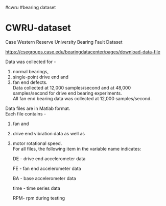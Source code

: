 #cwru
#bearing dataset
# CWRU-dataset
Case Western Reserve University Bearing Fault Dataset

https://csegroups.case.edu/bearingdatacenter/pages/download-data-file

Data was collected for - 
1. normal bearings, 
2. single-point drive end and 
3. fan end defects.  
Data collected at 12,000 samples/second and at 48,000 samples/second for drive end bearing experiments.  
All fan end bearing data was collected at 12,000 samples/second.  

Data files are in Matlab format.  
  Each file contains - 
  1. fan and 
  2. drive end vibration data as well as 
  3. motor rotational speed.  
    For all files, the following item in the variable name indicates:
      
      DE - drive end accelerometer data

      FE - fan end accelerometer data

      BA - base accelerometer data

      time - time series data

      RPM- rpm during testing
